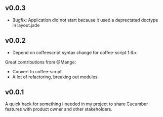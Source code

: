 ## v0.0.3

* Bugfix: Application did not start because it used a deprectated doctype in layout.jade

## v0.0.2

* Depend on coffeescript syntax change for coffee-script 1.6.x

Great contributions from @Mange:
* Convert to coffee-script
* A lot of refactoring, breaking out modules

## v0.0.1

A quick hack for something I needed in my project to share Cucumber features with product owner and other stakeholders.

